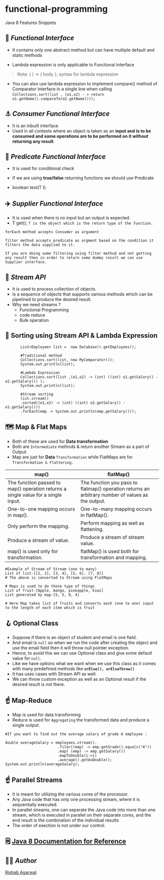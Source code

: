 # functional-programming
Java 8 Features Snippets 

## :raised_eyebrow: _Functional Interface_
- It contains only one abstract method but can have multiple default and static methods 

- Lambda expression is only applicable to Functional interface
 > Note: ( ) -> { body };   syntax for lambda expression

- You can also use lambda expression to implement compare() method of Comparator interface in a single line when calling 
`Collections.sort(list , (o1,o2) - > return o1.getName().compareTo(o2.getName()));`

 ## :anchor: _Consumer Functional Interface_
- It is an inbuilt interface 
- Used in all contexts where an object is taken as an **input and is to be consumed and some operations are to be performed on it without returning any result**.


 ## :dart: _Predicate Functional Interface_
 - It is used for conditional check
 - If we are using **true/false** returning functions we should use Predicate

- boolean test(T t)


 ## :airplane: _Supplier Functional Interface_
- It is used when there is no input but an output is expected.
- T get();  `T is the object which is the return type of the function.`


```shell 
forEach method accepts Consumer as argument 

filter method accepts predicate as argment based on the condition it filters the data supplied to it.

If you are doing some filtering using filter method and not getting any result then in order to return some dummy result we can use Supplier interface.
```

## :potable_water: _Stream API_
- It is used to process collection of objects.
- Is a sequence of objects that supports various methods which can be pipelined to produce the desired result.
- Why we need streams ?
    - Functional Programming
    - code reduce
    - Bulk operation

## :yarn: Sorting using Stream API & Lambda Expression
```shell
       List<Employee> list =  new Database().getEmployees();
        
       #Traditional method
       Collections.sort(list, new MyComparator());
       System.out.println(list);
       
       #Lambda Expression
       Collections.sort(list ,(o1,o2) -> (int) ((int) o1.getSalary() - o2.getSalary()) );
       System.out.println(list);

       #Stream sorting
       list.stream()
       .sorted((o1,o2) -> (int) ((int) o2.getSalary() - o1.getSalary()))
       .forEach(emp -> System.out.println(emp.getSalary()));
```

## :world_map: Map & Flat Maps
- Both of these are used for **Data transformation**
- Both are `Intermediate` methods & return another Stream as a part of Output.
- Map are just for  **Data**  `Transformation` while FlatMaps are for `Transformation & Flattering.`
 


| map()| flatMap()| 
|----|-----| 
|The function passed to map() operation returns a single value for a single input.	|The function you pass to flatmap() operation returns an arbitrary number of values as the output.|
|One-to-one mapping occurs in map().|One-to-many mapping occurs in flatMap().|
|Only perform the mapping.|Perform mapping as well as flattening.|
|Produce a stream of value.	| Produce a stream of stream value.|
|map() is used only for transformation.	| flatMap() is used both for transformation and mapping. |


```shell
#Example of Stream of Stream (one to many) 
List of list-[[1, 2], [3, 4], [5, 6], [7, 8]]
# The above is converted to Stream using FlatMaps

# Maps is used to do these type of things
List of fruit-[Apple, mango, pineapple, kiwi]
List generated by map-[5, 5, 9, 4]

# Here Map takes list of fruits and converts each (one to one) input to the length of each item which is fruit

```

## :hook: Optional Class
- Suppose if there is an object of student and email is one field.
- And email is ` null ` so when we run the code after creating the object and use the email field then it will throw null pointer exception.
- Hence, to avoid this we can use Optional class and give some default value for ` null `. 
- Like we have options what we want when we use this class as it comes with many predefined methods like **`orElse(), orElseThrow()`**
- It has uses cases with Stream API as well.
- We can throw custom exception as well as an Optional result if the desired result is not there.
 
 
## :point_up: Map-Reduce
- Map is used for data transforming
- Reduce is used for `Aggregating` the transformed data and produce a single output.

```shell
#If you want to find out the average salary of grade A employee :

double averageSalary = employees.stream().
                        .filer((emp) -> emp.getGrade().equals("A"))
                        .map( (emp) -> emp.getSalary())
                        .mapToDouble(i->i)
                        .average().getAsDouble();
System.out.println(averageSalary);
```

## :point_up: Parallel Streams
- It is meant for utilizing the various cores of the processor.
- Any Java code that has only one processing stream, where it is sequentially executed.
- In parallel streams, one can separate the Java code into more than one stream, which is executed in parallel on their separate cores, and the end result is the combination of the individual results
- The order of exection is not under our control.

## :spiral_notepad:  [Java 8 Documentation for Reference](https://docs.oracle.com/javase/8/docs/api/ "Java 8 Doc")

## :artist: _Author_

[Rishab Agarwal](mailto:agarwal.risha@northeastern.edu)



